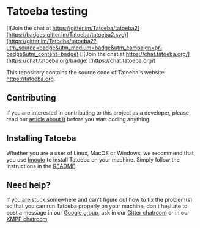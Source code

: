 Tatoeba testing
=======

[![Join the chat at https://gitter.im/Tatoeba/tatoeba2](https://badges.gitter.im/Tatoeba/tatoeba2.svg)](https://gitter.im/Tatoeba/tatoeba2?utm_source=badge&utm_medium=badge&utm_campaign=pr-badge&utm_content=badge)
[![Join the chat at https://chat.tatoeba.org/](https://chat.tatoeba.org/badge)](https://chat.tatoeba.org/)

This repository contains the source code of Tatoeba's website: 
https://tatoeba.org. 

Contributing
------------

If you are interested in contributing to this project as a developer, please 
read our [article about it][1] before you start coding anything.


Installing Tatoeba
------------------

Whether you are a user of Linux, MacOS or Windows, we recommend that you use [Imouto][2]
to install Tatoeba on your machine. Simply follow the instructions in the [README][3].

Need help?
----------

If you are stuck somewhere and can't figure out how to fix the problem(s) so 
that you can run Tatoeba properly on your machine, don't hesitate to post a 
message in our [Google group][5], ask in our [Gitter chatroom][6] or in our
[XMPP chatroom][7].

[1]: https://github.com/Tatoeba/tatoeba2/wiki/Contributing-as-a-developer
[2]: https://github.com/Tatoeba/imouto
[3]: https://github.com/Tatoeba/imouto/blob/master/README.md#imouto-for-development
[5]: https://groups.google.com/group/tatoebaproject
[6]: https://gitter.im/Tatoeba/tatoeba2
[7]: https://chat.tatoeba.org/
